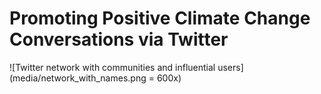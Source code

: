 # Promoting Positive Climate Change Conversations via Twitter

![Twitter network with communities and influential users](media/network_with_names.png =  600x)
